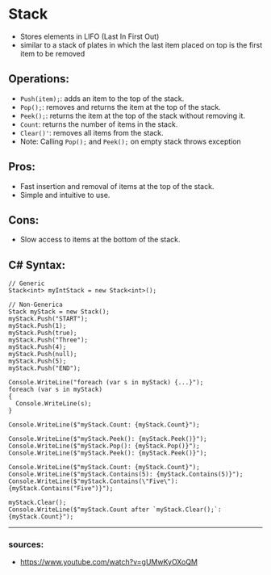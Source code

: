 # Stack

- Stores elements in LIFO (Last In First Out)
- similar to a stack of plates in which the last item placed on top is the first item to be removed

## Operations:
- `Push(item);`: adds an item to the top of the stack.
- `Pop();`: removes and returns the item at the top of the stack.
- `Peek();`: returns the item at the top of the stack without removing it.
- `Count`: returns the number of items in the stack.
- `Clear()'`: removes all items from the stack.
- Note: Calling `Pop();` and `Peek();` on empty stack throws exception

## Pros:
- Fast insertion and removal of items at the top of the stack.
- Simple and intuitive to use.

## Cons:
- Slow access to items at the bottom of the stack.

## C# Syntax:
  ```
  // Generic
  Stack<int> myIntStack = new Stack<int>();

  // Non-Generica
  Stack myStack = new Stack();
  myStack.Push("START");
  myStack.Push(1);
  myStack.Push(true);
  myStack.Push("Three");
  myStack.Push(4);
  myStack.Push(null);
  myStack.Push(5);
  myStack.Push("END");
  
  Console.WriteLine("foreach (var s in myStack) {...}");
  foreach (var s in myStack)
  {
    Console.WriteLine(s);
  }
  
  Console.WriteLine($"myStack.Count: {myStack.Count}");
  
  Console.WriteLine($"myStack.Peek(): {myStack.Peek()}");
  Console.WriteLine($"myStack.Pop(): {myStack.Pop()}");
  Console.WriteLine($"myStack.Peek(): {myStack.Peek()}");
  
  Console.WriteLine($"myStack.Count: {myStack.Count}");
  Console.WriteLine($"myStack.Contains(5): {myStack.Contains(5)}");
  Console.WriteLine($"myStack.Contains(\"Five\"): {myStack.Contains("Five")}");
  
  myStack.Clear();
  Console.WriteLine($"myStack.Count after `myStack.Clear();`: {myStack.Count}");
  ```

---

### sources:
- https://www.youtube.com/watch?v=gUMwKyOXoQM